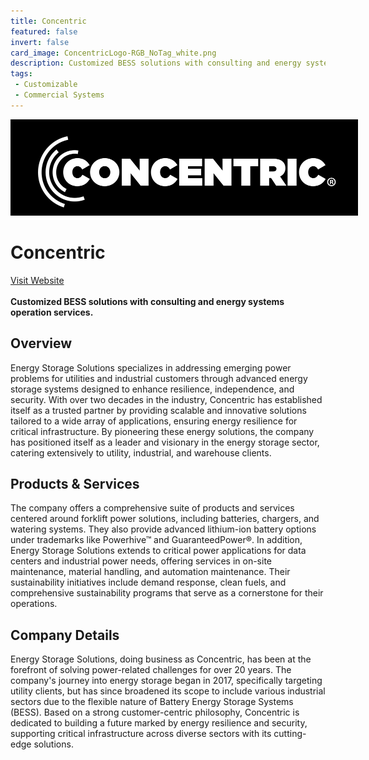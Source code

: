 ```yaml
---
title: Concentric
featured: false
invert: false
card_image: ConcentricLogo-RGB_NoTag_white.png
description: Customized BESS solutions with consulting and energy systems operation services.
tags: 
 - Customizable
 - Commercial Systems
---
```


<div align="center">
<a href="https://csestorage.com/">
<img src="ConcentricLogo-RGB_NoTag_white.png" alt="Logo" style="min-width: 200px; max-width: 600px; height: auto;" >
</a>
</div>

# Concentric
<a href="https://csestorage.com/">Visit Website</a>
<br>
<br>
**Customized BESS solutions with consulting and energy systems operation services.**

## Overview
Energy Storage Solutions specializes in addressing emerging power problems for utilities and industrial customers through advanced energy storage systems designed to enhance resilience, independence, and security. With over two decades in the industry, Concentric has established itself as a trusted partner by providing scalable and innovative solutions tailored to a wide array of applications, ensuring energy resilience for critical infrastructure. By pioneering these energy solutions, the company has positioned itself as a leader and visionary in the energy storage sector, catering extensively to utility, industrial, and warehouse clients.
## Products & Services 
The company offers a comprehensive suite of products and services centered around forklift power solutions, including batteries, chargers, and watering systems. They also provide advanced lithium-ion battery options under trademarks like Powerhive™ and GuaranteedPower®. In addition, Energy Storage Solutions extends to critical power applications for data centers and industrial power needs, offering services in on-site maintenance, material handling, and automation maintenance. Their sustainability initiatives include demand response, clean fuels, and comprehensive sustainability programs that serve as a cornerstone for their operations.
## Company Details 
Energy Storage Solutions, doing business as Concentric, has been at the forefront of solving power-related challenges for over 20 years. The company's journey into energy storage began in 2017, specifically targeting utility clients, but has since broadened its scope to include various industrial sectors due to the flexible nature of Battery Energy Storage Systems (BESS). Based on a strong customer-centric philosophy, Concentric is dedicated to building a future marked by energy resilience and security, supporting critical infrastructure across diverse sectors with its cutting-edge solutions.

